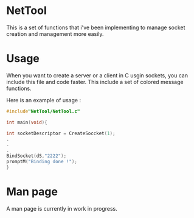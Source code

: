 # NetTool
This is a set of functions that i've been implementing to manage socket creation and management more easily. 

# Usage 
When you want to create a server or a client in C usgin sockets, you can include this file and code faster.
This include a set of colored message functions.

Here is an example of usage :
```c++
#include"NetTool/NetTool.c"

int main(void){

int socketDescriptor = CreateSoccket(1);
.
.
. 
BindSocket(dS,"2222");
promptM("Binding done !");
}
```

# Man page
A man page is currently in work in progress. 
